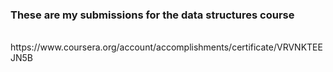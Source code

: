 ### These are my submissions for the data structures course

<br>
https://www.coursera.org/account/accomplishments/certificate/VRVNKTEEJN5B
